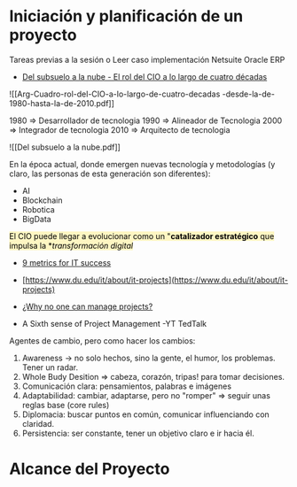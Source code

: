 # Iniciación y planificación de un proyecto

Tareas previas a la sesión o Leer caso implementación Netsuite Oracle ERP

- [Del subsuelo a la nube - El rol del CIO a lo largo de cuatro décadas](https://www2.deloitte.com/ar/es/pages/tecnologia/articles/el-rol-del-cio.html)

![[Arg-Cuadro-rol-del-CIO-a-lo-largo-de-cuatro-decadas -desde-la-de-1980-hasta-la-de-2010.pdf]]


1980 => Desarrollador de tecnologia
1990 => Alineador de Tecnologia
2000 => Integrador de tecnologia
2010 => Arquitecto de tecnologia

![[Del subsuelo a la nube.pdf]]

En la época actual, donde emergen nuevas tecnología y metodologías (y claro, las personas de esta generación son diferentes):

 - AI
 - Blockchain
 - Robotica
 - BigData

<mark style="background: #FFF3A3A6;">El CIO puede llegar a evolucionar como un "**catalizador estratégico** que impulsa la **transformación digital*</mark>

- [9 metrics for IT success](https://www.cio.com/article/219666/9-key-metrics-for-it-success.html)




- [https://www.du.edu/it/about/it-projects](https://www.du.edu/it/about/it-projects)
- [¿Why no one can manage projects?](https://www.forbes.com/sites/steveandriole/2020/12/01/why-no-one-can-manage-projects-especially-technology-projects/)
- A Sixth sense of Project Management -YT TedTalk

Agentes de cambio, pero como hacer los cambios:

1. Awareness -> no solo hechos, sino la gente, el humor, los problemas. Tener un radar.
2. Whole Budy Desition => cabeza, corazón, tripas! para tomar decisiones.
3. Comunicación clara: pensamientos, palabras e imágenes
4. Adaptabilidad: cambiar, adaptarse, pero no "romper" => seguir unas reglas base (core rules)
5. Diplomacia: buscar puntos en común, comunicar influenciando con claridad.
6. Persistencia: ser constante, tener un objetivo claro e ir hacia él.


# Alcance del Proyecto

